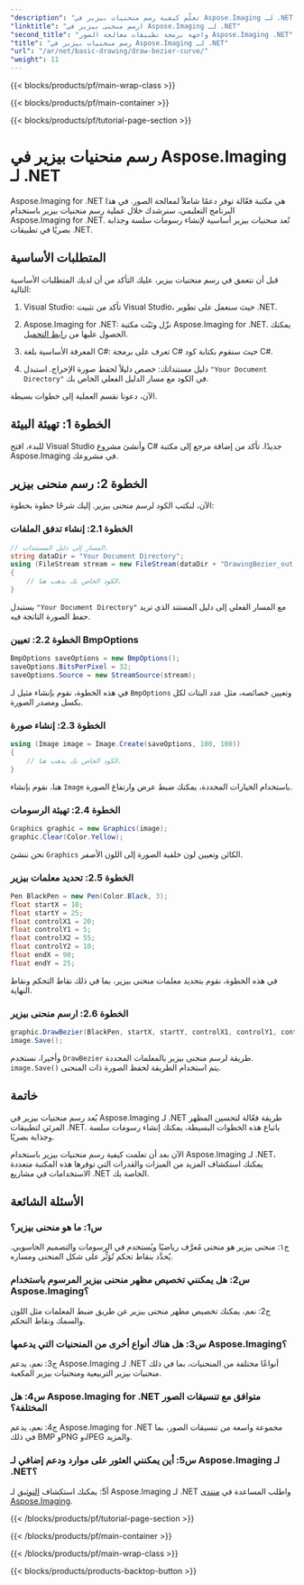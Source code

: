 ```yaml
---
"description": "تعلّم كيفية رسم منحنيات بيزير في Aspose.Imaging لـ .NET. حسّن رسومات .NET لديك بهذا الدليل المفصل."
"linktitle": "ارسم منحنى بيزير في Aspose.Imaging لـ .NET"
"second_title": "واجهة برمجة تطبيقات معالجة الصور Aspose.Imaging .NET"
"title": "رسم منحنيات بيزير في Aspose.Imaging لـ .NET"
"url": "/ar/net/basic-drawing/draw-bezier-curve/"
"weight": 11
---
```


{{< blocks/products/pf/main-wrap-class >}}

{{< blocks/products/pf/main-container >}}

{{< blocks/products/pf/tutorial-page-section >}}

# رسم منحنيات بيزير في Aspose.Imaging لـ .NET

Aspose.Imaging for .NET هي مكتبة فعّالة توفر دعمًا شاملاً لمعالجة الصور. في هذا البرنامج التعليمي، سنرشدك خلال عملية رسم منحنيات بيزير باستخدام Aspose.Imaging for .NET. تُعد منحنيات بيزير أساسية لإنشاء رسومات سلسة وجذابة بصريًا في تطبيقات .NET.

## المتطلبات الأساسية

قبل أن نتعمق في رسم منحنيات بيزير، عليك التأكد من أن لديك المتطلبات الأساسية التالية:

1. Visual Studio: تأكد من تثبيت Visual Studio، حيث سنعمل على تطوير .NET.

2. Aspose.Imaging for .NET: نزّل وثبّت مكتبة Aspose.Imaging for .NET. يمكنك الحصول عليها من [رابط التحميل](https://releases.aspose.com/imaging/net/).

3. المعرفة الأساسية بلغة C#: تعرف على برمجة C# حيث سنقوم بكتابة كود C#.

4. دليل مستنداتك: خصص دليلاً لحفظ صورة الإخراج. استبدل `"Your Document Directory"` في الكود مع مسار الدليل الفعلي الخاص بك.

الآن، دعونا نقسم العملية إلى خطوات بسيطة.

## الخطوة 1: تهيئة البيئة

للبدء، افتح Visual Studio وأنشئ مشروع C# جديدًا. تأكد من إضافة مرجع إلى مكتبة Aspose.Imaging في مشروعك.

## الخطوة 2: رسم منحنى بيزير

الآن، لنكتب الكود لرسم منحنى بيزير. إليك شرحًا خطوة بخطوة:

### الخطوة 2.1: إنشاء تدفق الملفات

```csharp
// المسار إلى دليل المستندات.
string dataDir = "Your Document Directory";
using (FileStream stream = new FileStream(dataDir + "DrawingBezier_out.bmp", FileMode.Create))
{
    // الكود الخاص بك يذهب هنا.
}
```

يستبدل `"Your Document Directory"` مع المسار الفعلي إلى دليل المستند الذي تريد حفظ الصورة الناتجة فيه.

### الخطوة 2.2: تعيين BmpOptions

```csharp
BmpOptions saveOptions = new BmpOptions();
saveOptions.BitsPerPixel = 32;
saveOptions.Source = new StreamSource(stream);
```

في هذه الخطوة، نقوم بإنشاء مثيل لـ `BmpOptions` وتعيين خصائصه، مثل عدد البتات لكل بكسل ومصدر الصورة.

### الخطوة 2.3: إنشاء صورة

```csharp
using (Image image = Image.Create(saveOptions, 100, 100))
{
    // الكود الخاص بك يذهب هنا.
}
```

هنا، نقوم بإنشاء `Image` باستخدام الخيارات المحددة، يمكنك ضبط عرض وارتفاع الصورة.

### الخطوة 2.4: تهيئة الرسومات

```csharp
Graphics graphic = new Graphics(image);
graphic.Clear(Color.Yellow);
```

نحن ننشئ `Graphics` الكائن وتعيين لون خلفية الصورة إلى اللون الأصفر.

### الخطوة 2.5: تحديد معلمات بيزير

```csharp
Pen BlackPen = new Pen(Color.Black, 3);
float startX = 10;
float startY = 25;
float controlX1 = 20;
float controlY1 = 5;
float controlX2 = 55;
float controlY2 = 10;
float endX = 90;
float endY = 25;
```

في هذه الخطوة، نقوم بتحديد معلمات منحنى بيزير، بما في ذلك نقاط التحكم ونقاط النهاية.

### الخطوة 2.6: ارسم منحنى بيزير

```csharp
graphic.DrawBezier(BlackPen, startX, startY, controlX1, controlY1, controlX2, controlY2, endX, endY);
image.Save();
```

وأخيرا، نستخدم `DrawBezier` طريقة لرسم منحنى بيزير بالمعلمات المحددة. `image.Save()` يتم استخدام الطريقة لحفظ الصورة ذات المنحنى.

## خاتمة

يُعد رسم منحنيات بيزير في Aspose.Imaging لـ .NET طريقة فعّالة لتحسين المظهر المرئي لتطبيقات .NET. باتباع هذه الخطوات البسيطة، يمكنك إنشاء رسومات سلسة وجذابة بصريًا.

الآن بعد أن تعلمت كيفية رسم منحنيات بيزير باستخدام Aspose.Imaging لـ .NET، يمكنك استكشاف المزيد من الميزات والقدرات التي توفرها هذه المكتبة متعددة الاستخدامات في مشاريع .NET الخاصة بك.

## الأسئلة الشائعة

### س1: ما هو منحنى بيزير؟

ج١: منحنى بيزير هو منحنى مُعرَّف رياضيًا ويُستخدم في الرسومات والتصميم الحاسوبي. يُحدَّد بنقاط تحكم تُؤثِّر على شكل المنحنى ومساره.

### س2: هل يمكنني تخصيص مظهر منحنى بيزير المرسوم باستخدام Aspose.Imaging؟

ج2: نعم، يمكنك تخصيص مظهر منحنى بيزير عن طريق ضبط المعلمات مثل اللون والسمك ونقاط التحكم.

### س3: هل هناك أنواع أخرى من المنحنيات التي يدعمها Aspose.Imaging؟

ج3: نعم، يدعم Aspose.Imaging لـ .NET أنواعًا مختلفة من المنحنيات، بما في ذلك منحنيات بيزير التربيعية ومنحنيات بيزير المكعبة.

### س4: هل Aspose.Imaging for .NET متوافق مع تنسيقات الصور المختلفة؟

ج4: نعم، يدعم Aspose.Imaging for .NET مجموعة واسعة من تنسيقات الصور، بما في ذلك BMP وPNG وJPEG والمزيد.

### س5: أين يمكنني العثور على موارد ودعم إضافي لـ Aspose.Imaging لـ .NET؟

أ5: يمكنك استكشاف [التوثيق](https://reference.aspose.com/imaging/net/) لـ Aspose.Imaging لـ .NET واطلب المساعدة في [منتدى Aspose.Imaging](https://forum.aspose.com/).

{{< /blocks/products/pf/tutorial-page-section >}}

{{< /blocks/products/pf/main-container >}}

{{< /blocks/products/pf/main-wrap-class >}}

{{< blocks/products/products-backtop-button >}}